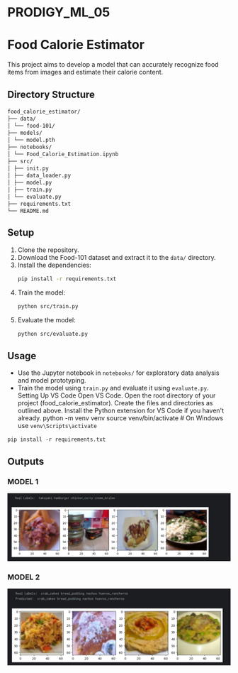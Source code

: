 # PRODIGY_ML_05

# Food Calorie Estimator

This project aims to develop a model that can accurately recognize food items from images and estimate their calorie content.

## Directory Structure
```
food_calorie_estimator/
├── data/
│ └── food-101/
├── models/
│ └── model.pth
├── notebooks/
│ └── Food_Calorie_Estimation.ipynb
├── src/
│ ├── init.py
│ ├── data_loader.py
│ ├── model.py
│ ├── train.py
│ └── evaluate.py
├── requirements.txt
└── README.md
```
## Setup

1. Clone the repository.
2. Download the Food-101 dataset and extract it to the `data/` directory.
3. Install the dependencies:
    ```sh
    pip install -r requirements.txt
    ```
4. Train the model:
    ```sh
    python src/train.py
    ```
5. Evaluate the model:
    ```sh
    python src/evaluate.py
    ```

## Usage

- Use the Jupyter notebook in `notebooks/` for exploratory data analysis and model prototyping.
- Train the model using `train.py` and evaluate it using `evaluate.py`.
Setting Up VS Code
Open VS Code.
Open the root directory of your project (food_calorie_estimator).
Create the files and directories as outlined above.
Install the Python extension for VS Code if you haven't already.
python -m venv venv
source venv/bin/activate  # On Windows use `venv\Scripts\activate`
```
pip install -r requirements.txt
```

## Outputs
### MODEL 1
![1.](https://github.com/AyushGorlawar/PRODIGY_ML_05/blob/main/src/Output%201.png)

### MODEL 2
![2.](https://github.com/AyushGorlawar/PRODIGY_ML_05/blob/main/src/Output%202.png)
